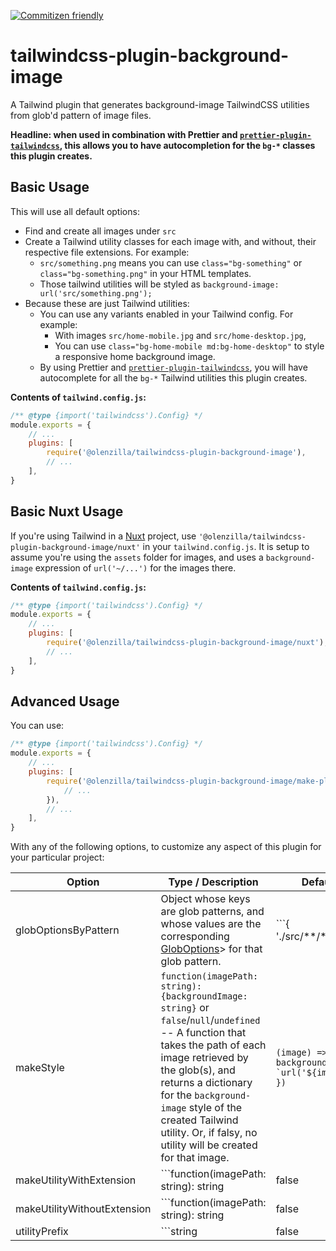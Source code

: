 [![Commitizen friendly](https://img.shields.io/badge/commitizen-friendly-brightgreen.svg)](http://commitizen.github.io/cz-cli/)

# tailwindcss-plugin-background-image

A Tailwind plugin that generates background-image TailwindCSS utilities from glob'd pattern of image files.

**Headline: when used in combination with Prettier and [`prettier-plugin-tailwindcss`](https://www.npmjs.com/package/prettier-plugin-tailwindcss), this allows you to have autocompletion for the `bg-*` classes this plugin creates.**

## Basic Usage

This will use all default options:
* Find and create all images under `src`
* Create a Tailwind utility classes for each image with, and without, their respective file extensions. For example:
  * `src/something.png` means you can use `class="bg-something"` or `class="bg-something.png"` in your HTML templates.
  * Those tailwind utilities will be styled as `background-image: url('src/something.png');`
* Because these are just Tailwind utilities:
  * You can use any variants enabled in your Tailwind config. For example:
    * With images `src/home-mobile.jpg` and `src/home-desktop.jpg`,
    * You can use `class="bg-home-mobile md:bg-home-desktop"` to style a responsive home background image.
  * By using Prettier and [`prettier-plugin-tailwindcss`](https://www.npmjs.com/package/prettier-plugin-tailwindcss), you will have autocomplete for all the `bg-*` Tailwind utilities this plugin creates.

**Contents of `tailwind.config.js`:**
```js
/** @type {import('tailwindcss').Config} */
module.exports = {
	// ...
	plugins: [
		require('@olenzilla/tailwindcss-plugin-background-image'),
		// ...
	],
}
```

## Basic Nuxt Usage

If you're using Tailwind in a [Nuxt](https://nuxtjs.org/) project, use `'@olenzilla/tailwindcss-plugin-background-image/nuxt'` in your `tailwind.config.js`. It is setup to assume you're using the `assets` folder for images, and uses a `background-image` expression of `url('~/...')` for the images there.

**Contents of `tailwind.config.js`:**
```js
/** @type {import('tailwindcss').Config} */
module.exports = {
	// ...
	plugins: [
		require('@olenzilla/tailwindcss-plugin-background-image/nuxt'),
		// ...
	],
}
```

## Advanced Usage

You can use:
```js
/** @type {import('tailwindcss').Config} */
module.exports = {
	// ...
	plugins: [
		require('@olenzilla/tailwindcss-plugin-background-image/make-plugin').default({
			// ...
		}),
		// ...
	],
}
```

With any of the following options, to customize any aspect of this plugin for your particular project:

Option | Type / Description | Default
---|---|---
globOptionsByPattern | Object whose keys are glob patterns, and whose values are the corresponding [GlobOptions](https://github.com/isaacs/node-glob/blob/main/README.md#options)> for that glob pattern. | ```{ './src/**/*.@(jpg|jpeg|png|gif|svg|webp)': { dot: true } }```
makeStyle | `function(imagePath: string): {backgroundImage: string}` or `false`/`null`/`undefined` -- A function that takes the path of each image retrieved by the glob(s), and returns a dictionary for the `background-image` style of the created Tailwind utility. Or, if falsy, no utility will be created for that image. | ```(image) => ({ backgroundImage: `url('${image}')` })```
makeUtilityWithExtension | ```function(imagePath: string): string | false | null | undefined``` or `false`/`null`/`undefined` -- A function that takes the path of each image retrieved by the glob(s), and returns the name of the Tailwind utility to be created _with_ the image's extension (to disambiguate it from another image with the same name but different extension). Or, if falsy, no utility will be created for image _with_ its extension. | `(image) => image.replace(/^src/, '')`
makeUtilityWithoutExtension | ```function(imagePath: string): string | false | null | undefined``` or `false`/`null`/`undefined` -- A function that takes the path of each image retrieved by the glob(s), and returns the name of the Tailwind utility to be created _without_ the image's extension. Or, if falsy, no utility will be created for image _without_ the image's extension. | `(image) => image.replace(/^src|\.\w+$/g, '')`
utilityPrefix | ```string | false | null | undefined``` -- The string to be added as the prefix for all the utilities created by this plugin | `'bg-'`
